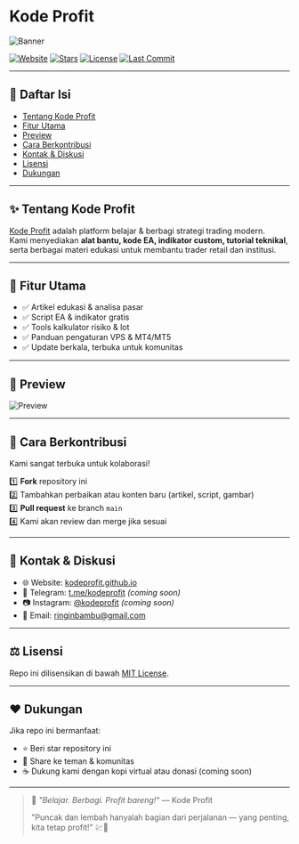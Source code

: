 # Kode Profit

![Banner](https://kodeprofit.github.io/assets/banner.png)

[![Website](https://img.shields.io/badge/Website-Visit-0A66C2?logo=githubpages&logoColor=white)](https://kodeprofit.github.io/)
[![Stars](https://img.shields.io/github/stars/kodeprofit/kodeprofit.github.io?style=social)](https://github.com/kodeprofit/kodeprofit.github.io/stargazers)
[![License](https://img.shields.io/github/license/kodeprofit/kodeprofit.github.io)](https://github.com/kodeprofit/kodeprofit.github.io/blob/main/LICENSE)
[![Last Commit](https://img.shields.io/github/last-commit/kodeprofit/kodeprofit.github.io)](https://github.com/kodeprofit/kodeprofit.github.io/commits/main)

---

## 📄 Daftar Isi

- [Tentang Kode Profit](#tentang-kode-profit)
- [Fitur Utama](#fitur-utama)
- [Preview](#preview)
- [Cara Berkontribusi](#cara-berkontribusi)
- [Kontak & Diskusi](#kontak--diskusi)
- [Lisensi](#lisensi)
- [Dukungan](#dukungan)

---

## ✨ Tentang Kode Profit

[Kode Profit](https://kodeprofit.github.io/) adalah platform belajar & berbagi strategi trading modern.  
Kami menyediakan **alat bantu, kode EA, indikator custom, tutorial teknikal**, serta berbagai materi edukasi untuk membantu trader retail dan institusi.

---

## 🧰 Fitur Utama

- ✅ Artikel edukasi & analisa pasar
- ✅ Script EA & indikator gratis
- ✅ Tools kalkulator risiko & lot
- ✅ Panduan pengaturan VPS & MT4/MT5
- ✅ Update berkala, terbuka untuk komunitas

---

## 🌄 Preview

![Preview](https://kodeprofit.github.io/assets/preview.png)

---

## 🤝 Cara Berkontribusi

Kami sangat terbuka untuk kolaborasi!  

1️⃣ **Fork** repository ini  
2️⃣ Tambahkan perbaikan atau konten baru (artikel, script, gambar)  
3️⃣ **Pull request** ke branch `main`  
4️⃣ Kami akan review dan merge jika sesuai

---

## 💬 Kontak & Diskusi

- 🌐 Website: [kodeprofit.github.io](https://kodeprofit.github.io/)
- 💬 Telegram: [t.me/kodeprofit](https://t.me/kodeprofit) *(coming soon)*
- 📷 Instagram: [@kodeprofit](https://instagram.com/kodeprofit) *(coming soon)*
- 📧 Email: ringinbambu@gmail.com

---

## ⚖️ Lisensi

Repo ini dilisensikan di bawah [MIT License](https://github.com/kodeprofit/kodeprofit.github.io/blob/main/LICENSE).

---

## ❤️ Dukungan

Jika repo ini bermanfaat:

- ⭐ Beri star repository ini
- 🔗 Share ke teman & komunitas
- ☕ Dukung kami dengan kopi virtual atau donasi (coming soon)

---

> 🚀 *"Belajar. Berbagi. Profit bareng!"* — Kode Profit
>
> "Puncak dan lembah hanyalah bagian dari perjalanan — yang penting, kita tetap profit!" 💹🚀
